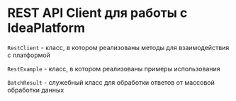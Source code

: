 # REST API Client для работы с IdeaPlatform
`RestClient` - класс, в котором реализованы методы для взаимодействия с платформой

`RestExample` - класс, в котором реализованы примеры использования

`BatchResult` - служебный класс для обработки ответов от массовой обработки данных
